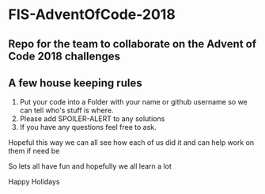 
# FIS-AdventOfCode-2018

## Repo for the team to collaborate on the Advent of Code 2018 challenges

## A few house keeping rules
1. Put your code into a Folder with your name or github username so we can tell who's stuff is where.
2. Please add SPOILER-ALERT to any solutions
3. If you have any questions feel free to ask.

Hopeful this way we can all see how each of us did it and can help work on them if need be

So lets all have fun and hopefully we all learn a lot

Happy Holidays